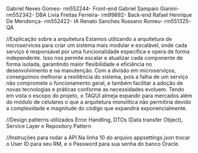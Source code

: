  Gabriel Neves Gomes- rm552244- Front-end
 Gabriel Sampaio Gianini- rm552342- DBA
 Livia Freitas Ferreira- rm99892- Back-end
 Rafael Henrique De Mendonça- rm552422- IA
 Renato Sanches Russano Romeu- rm551325- QA

//Explicação sobre a arquitetura
Estamos utilizando a arquitetura de microservices para criar um sistema mais modular e escalável, onde cada serviço é responsável por uma funcionalidade específica e opera de forma independente. Isso nos permite escalar e atualizar cada componente de forma isolada, garantindo maior flexibilidade e eficiência no desenvolvimento e na manutenção. Com a divisão em microserviços, conseguimos melhorar a resiliência do sistema, pois a falha de um serviço não compromete o funcionamento geral, e também facilitar a adoção de novas tecnologias e práticas conforme as necessidades evoluem. Tendo em vista o escopo do projeto, o TAQUI almeja expandir para mercados além do módulo de celulares o que a arquitetura monolítica não permitiria devido a complexidade e magnitude do código que expandirá exponencialmente.

 //Design patterns utilizados
 Error Handling, DTOs (Data transfer Object), Service Layer e Repository Pattern


 //Instruções para rodar a API
 Na linha 10 do arquivo appsettings.json trocar o User ID para seu RM, e o Password para sua senha do banco Oracle.
